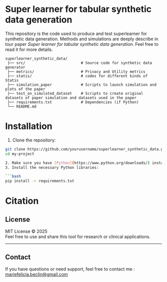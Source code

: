 # Super learner for tabular synthetic data generation
This repository is the code used to produce and test superlearner for synthetic data generation. Methods and simulations are deeply describe in tour paper *Super learner for tabular synthetic data generation*. Feel free to read it for more details.


```
superlearner_synthetic_data/
 ├── src/                         # Source code for synthetic data generator
 ├── metrics/                     # Privacy and Utility metrics
 ├── statis/                      # codes for different kinds of Statis 
 ├── simulation_paper             # Scripts to launch simulation and plots of the paper
 ├── test_on_simulated_dataset    # Scripts to create original datasets of paper simulation and datasets used in the paper
 ├── requirements.txt             # Dependencies (if Python)
 └── README.md
```


# Installation
1. Clone the repository:

```bash
git clone https://github.com/yourusername/superlearner_synthetic_data.git
cd my-project

2. Make sure you have [Python](https://www.python.org/downloads/) installed.
3. Install the necessary Python libraries:

```bash
pip install -r requirements.txt
```

# Citation


## License

MIT License © 2025  
Feel free to use and share this tool for research or clinical applications.

---

## Contact

If you have questions or need support, feel free to contact me : mariefelicia.beclin@gmail.com

